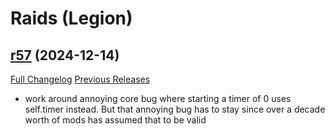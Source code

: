 # <DBM Mod> Raids (Legion)

## [r57](https://github.com/DeadlyBossMods/DBM-Legion/tree/r57) (2024-12-14)
[Full Changelog](https://github.com/DeadlyBossMods/DBM-Legion/compare/r56...r57) [Previous Releases](https://github.com/DeadlyBossMods/DBM-Legion/releases)

- work around annoying core bug where starting a timer of 0 uses self.timer instead. But that annoying bug has to stay since over a decade worth of mods has assumed that to be valid  
